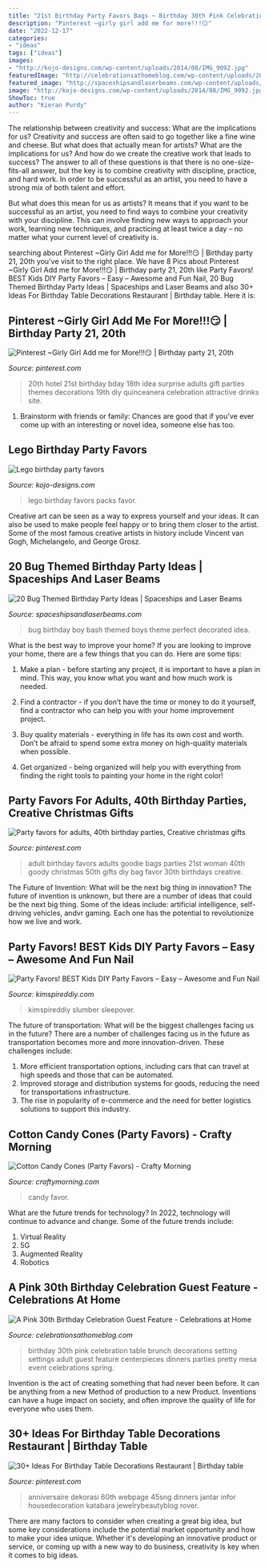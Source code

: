 ```yaml
---
title: "21st Birthday Party Favors Bags ~ Birthday 30th Pink Celebration Table Brunch Decorations Setting Settings Adult Guest Feature Centerpieces Dinners Parties Pretty Mesa Event Celebrations Spring"
description: "Pinterest ~girly girl add me for more!!!😏"
date: "2022-12-17"
categories:
- "ideas"
tags: ["ideas"]
images:
- "http://kojo-designs.com/wp-content/uploads/2014/08/IMG_9092.jpg"
featuredImage: "http://celebrationsathomeblog.com/wp-content/uploads/2014/08/7.jpg"
featured_image: "http://spaceshipsandlaserbeams.com/wp-content/uploads/2014/05/Boys-Bug-Bash-Birthday-Party-Decoration-Ideas.jpg"
image: "http://kojo-designs.com/wp-content/uploads/2014/08/IMG_9092.jpg"
ShowToc: true
author: "Kieran Purdy"
---
```



The relationship between creativity and success: What are the implications for us?
Creativity and success are often said to go together like a fine wine and cheese. But what does that actually mean for artists? What are the implications for us? And how do we create the creative work that leads to success?
The answer to all of these questions is that there is no one-size-fits-all answer, but the key is to combine creativity with discipline, practice, and hard work. In order to be successful as an artist, you need to have a strong mix of both talent and effort.

But what does this mean for us as artists? It means that if you want to be successful as an artist, you need to find ways to combine your creativity with your discipline. This can involve finding new ways to approach your work, learning new techniques, and practicing at least twice a day – no matter what your current level of creativity is.

	

		
searching about Pinterest ~Girly Girl Add me for More!!!😏 | Birthday party 21, 20th you've visit to the right place. We have 8 Pics about Pinterest ~Girly Girl Add me for More!!!😏 | Birthday party 21, 20th like Party Favors! BEST Kids DIY Party Favors – Easy – Awesome and Fun Nail, 20 Bug Themed Birthday Party Ideas | Spaceships and Laser Beams and also 30+ Ideas For Birthday Table Decorations Restaurant | Birthday table. Here it is:
		
    
## Pinterest ~Girly Girl Add Me For More!!!😏 | Birthday Party 21, 20th

<img loading=lazy src="https://i.pinimg.com/736x/9f/c0/14/9fc0146b7192cb4c0f140928456ffc92.jpg" onerror="this.onerror=null;this.src='https://tse1.mm.bing.net/th?id=OIP.uEjryfZEXem0TXCYhFiVhAHaNL&amp;pid=15.1';" alt="Pinterest ~Girly Girl Add me for More!!!😏 | Birthday party 21, 20th">

_Source: pinterest.com_

>20th hotel 21st birthday bday 18th idea surprise adults gift parties themes decorations 19th diy quinceanera celebration attractive drinks site. 

	

1. Brainstorm with friends or family: Chances are good that if you've ever come up with an interesting or novel idea, someone else has too.

    
## Lego Birthday Party Favors

<img loading=lazy src="http://kojo-designs.com/wp-content/uploads/2014/08/IMG_9092.jpg" onerror="this.onerror=null;this.src='https://tse1.mm.bing.net/th?id=OIP.ujipHh0dAF8q9s5HeZujEwHaHa&amp;pid=15.1';" alt="Lego birthday party favors">

_Source: kojo-designs.com_

>lego birthday favors packs favor. 

	

Creative art can be seen as a way to express yourself and your ideas. It can also be used to make people feel happy or to bring them closer to the artist. Some of the most famous creative artists in history include Vincent van Gogh, Michelangelo, and George Grosz.

    
## 20 Bug Themed Birthday Party Ideas | Spaceships And Laser Beams

<img loading=lazy src="http://spaceshipsandlaserbeams.com/wp-content/uploads/2014/05/Boys-Bug-Bash-Birthday-Party-Decoration-Ideas.jpg" onerror="this.onerror=null;this.src='https://tse1.mm.bing.net/th?id=OIP.1M_pn3jjrbnnw4XbK7djEwHaLG&amp;pid=15.1';" alt="20 Bug Themed Birthday Party Ideas | Spaceships and Laser Beams">

_Source: spaceshipsandlaserbeams.com_

>bug birthday boy bash themed boys theme perfect decorated idea. 

	

What is the best way to improve your home?
If you are looking to improve your home, there are a few things that you can do. Here are some tips:
1. Make a plan - before starting any project, it is important to have a plan in mind. This way, you know what you want and how much work is needed.

2. Find a contractor - if you don’t have the time or money to do it yourself, find a contractor who can help you with your home improvement project.

3. Buy quality materials - everything in life has its own cost and worth. Don’t be afraid to spend some extra money on high-quality materials when possible.

4. Get organized - being organized will help you with everything from finding the right tools to painting your home in the right color!

    
## Party Favors For Adults, 40th Birthday Parties, Creative Christmas Gifts

<img loading=lazy src="https://i.pinimg.com/736x/3f/b2/4a/3fb24a15f10d7c0c19537fc5ca3e0251--rd-birthday-birthday-woman.jpg" onerror="this.onerror=null;this.src='https://tse3.mm.bing.net/th?id=OIP.hjR_CVw37VTQwQ0nuf741QEgDY&amp;pid=15.1';" alt="Party favors for adults, 40th birthday parties, Creative christmas gifts">

_Source: pinterest.com_

>adult birthday favors adults goodie bags parties 21st woman 40th goody christmas 50th gifts diy bag favor 30th birthdays creative. 

	

The Future of Invention: What will be the next big thing in innovation?
The future of invention is unknown, but there are a number of ideas that could be the next big thing. Some of the ideas include: artificial intelligence, self-driving vehicles, andvr gaming. Each one has the potential to revolutionize how we live and work.

    
## Party Favors! BEST Kids DIY Party Favors – Easy – Awesome And Fun Nail

<img loading=lazy src="https://kimspireddiy.com/wp-content/uploads/2020/01/party-favors-nail-polish-1-1.jpg" onerror="this.onerror=null;this.src='https://tse1.mm.bing.net/th?id=OIP.AZlRp_ewqK_VRP9TdGeqiQHaJ4&amp;pid=15.1';" alt="Party Favors! BEST Kids DIY Party Favors – Easy – Awesome and Fun Nail">

_Source: kimspireddiy.com_

>kimspireddiy slumber sleepover. 

	

The future of transportation: What will be the biggest challenges facing us in the future?
There are a number of challenges facing us in the future as transportation becomes more and more innovation-driven. These challenges include: 
1) More efficient transportation options, including cars that can travel at high speeds and those that can be automated.
2) Improved storage and distribution systems for goods, reducing the need for transportations infrastructure. 
3) The rise in popularity of e-commerce and the need for better logistics solutions to support this industry.

    
## Cotton Candy Cones (Party Favors) - Crafty Morning

<img loading=lazy src="https://www.craftymorning.com/wp-content/uploads/2016/05/cotton-candy-cones-party-favor.jpg" onerror="this.onerror=null;this.src='https://tse1.mm.bing.net/th?id=OIP.VhkM-8vKdnxgf0Qoxh8fIwHaJ4&amp;pid=15.1';" alt="Cotton Candy Cones (Party Favors) - Crafty Morning">

_Source: craftymorning.com_

>candy favor. 

	

What are the future trends for technology?
In 2022, technology will continue to advance and change. Some of the future trends include: 
1. Virtual Reality 
2. 5G 
3. Augmented Reality 
4. Robotics 

    
## A Pink 30th Birthday Celebration Guest Feature - Celebrations At Home

<img loading=lazy src="http://celebrationsathomeblog.com/wp-content/uploads/2014/08/7.jpg" onerror="this.onerror=null;this.src='https://tse4.mm.bing.net/th?id=OIP.lqFypEuVa2sy5ZR8Y00-YAHaKR&amp;pid=15.1';" alt="A Pink 30th Birthday Celebration Guest Feature - Celebrations at Home">

_Source: celebrationsathomeblog.com_

>birthday 30th pink celebration table brunch decorations setting settings adult guest feature centerpieces dinners parties pretty mesa event celebrations spring. 

	

Invention is the act of creating something that had never been before. It can be anything from a new Method of production to a new Product. Inventions can have a huge impact on society, and often improve the quality of life for everyone who uses them.

    
## 30+ Ideas For Birthday Table Decorations Restaurant | Birthday Table

<img loading=lazy src="https://i.pinimg.com/736x/8f/92/86/8f9286ebbc8921b8124cfbbec2dc1f65.jpg" onerror="this.onerror=null;this.src='https://tse2.mm.bing.net/th?id=OIP.Xqyif8o_ZO_kulkwlznk9AAAAA&amp;pid=15.1';" alt="30+ Ideas For Birthday Table Decorations Restaurant | Birthday table">

_Source: pinterest.com_

>anniversaire dekorasi 60th webpage 45sng dinners jantar infor housedecoration katabara jewelrybeautyblog rover. 

	

There are many factors to consider when creating a great big idea, but some key considerations include the potential market opportunity and how to make your idea unique. Whether it's developing an innovative product or service, or coming up with a new way to do business, creativity is key when it comes to big ideas.

